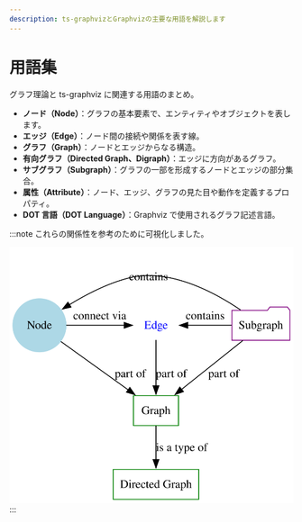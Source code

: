 ```yaml
---
description: ts-graphvizとGraphvizの主要な用語を解説します
---
```

# 用語集

グラフ理論と ts-graphviz に関連する用語のまとめ。

- **ノード（Node）**：グラフの基本要素で、エンティティやオブジェクトを表します。
- **エッジ（Edge）**：ノード間の接続や関係を表す線。
- **グラフ（Graph）**：ノードとエッジからなる構造。
- **有向グラフ（Directed Graph、Digraph）**：エッジに方向があるグラフ。
- **サブグラフ（Subgraph）**：グラフの一部を形成するノードとエッジの部分集合。
- **属性（Attribute）**：ノード、エッジ、グラフの見た目や動作を定義するプロパティ。
- **DOT 言語（DOT Language）**：Graphviz で使用されるグラフ記述言語。


:::note
これらの関係性を参考のために可視化しました。

![用語集グラフ](./img/glossary-graph.svg)
:::
